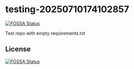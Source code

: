 # testing-20250710174102857
[![FOSSA Status](https://app.fossa.com/api/projects/git%2Bgithub.com%2Fkirogum%2Ftesting-20250710174102857.svg?type=shield)](https://app.fossa.com/projects/git%2Bgithub.com%2Fkirogum%2Ftesting-20250710174102857?ref=badge_shield)

Test repo with empty requirements.txt


## License
[![FOSSA Status](https://app.fossa.com/api/projects/git%2Bgithub.com%2Fkirogum%2Ftesting-20250710174102857.svg?type=large)](https://app.fossa.com/projects/git%2Bgithub.com%2Fkirogum%2Ftesting-20250710174102857?ref=badge_large)
